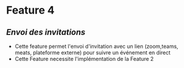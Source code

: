 # Feature 4
## _Envoi des invitations_

- Cette feature permet l'envoi d'invitation avec un lien (zoom,teams, meats, plateforme externe) pour suivre un événement en direct
- Cette Feature necessite l'implémentation de la Feature 2
